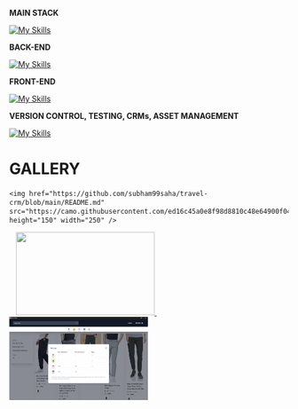 **MAIN STACK**

[![My Skills](https://skillicons.dev/icons?i=js,ts)](https://www.linkedin.com/in/subham99saha/)

**BACK-END**

[![My Skills](https://skillicons.dev/icons?i=nodejs,express,electron,mongodb,mysql)](https://www.linkedin.com/in/subham99saha/)

**FRONT-END**

[![My Skills](https://skillicons.dev/icons?i=react,redux,html,css,tailwind,bootstrap)](https://www.linkedin.com/in/subham99saha/)

**VERSION CONTROL, TESTING, CRMs, ASSET MANAGEMENT**

[![My Skills](https://skillicons.dev/icons?i=git,github,jest,wordpress,ps,pr)](https://www.linkedin.com/in/subham99saha/)

# GALLERY
<p float="left">
  
    <img href="https://github.com/subham99saha/travel-crm/blob/main/README.md" src="https://camo.githubusercontent.com/ed16c45a0e8f98d8810c48e64900f046496701294c8ddb6e371a884d9bf711e6/68747470733a2f2f692e696d67686970706f2e636f6d2f66696c65732f6a72313439376763452e706e67" height="150" width="250" />
  
  &nbsp;&nbsp;
  <a href="https://github.com/subham99saha/shipment-management-dashboard/blob/main/README.md">
    <img src="https://raw.githubusercontent.com/subham99saha/shipment-management-dashboard/refs/heads/main/snaps/2022-05-24.png" height="150" width="250" />
  </a>
  &nbsp;&nbsp;
  <a href="https://github.com/subham99saha/ecommerce-price-scraper-comparer/blob/main/README.md">
    <img src="https://raw.githubusercontent.com/subham99saha/holy-scrap-app/refs/heads/main/snaps/Screenshot%202024-12-01%20181822.png" height="150" width="250" />
  </a>
</p>
<!--
**subham99saha/subham99saha** is a ✨ _special_ ✨ repository because its `README.md` (this file) appears on your GitHub profile.

Here are some ideas to get you started:

- 🔭 I’m currently working on ...
- 🌱 I’m currently learning ...
- 👯 I’m looking to collaborate on ...
- 🤔 I’m looking for help with ...
- 💬 Ask me about ...
- 📫 How to reach me: ...
- 😄 Pronouns: ...
- ⚡ Fun fact: ...
-->
